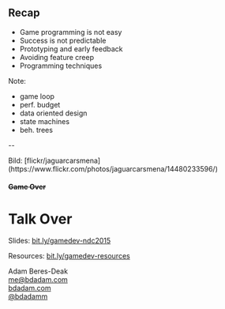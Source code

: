## Recap

- Game programming is not easy
- Success is not predictable
- Prototyping and early feedback
- Avoiding feature creep
- Programming techniques

Note:
- game loop
- perf. budget
- data oriented design
- state machines
- beh. trees

--

<!-- .slide: data-background="images/14480233596_1dc8ac6451_k.jpg" class="darkerbg" -->
<div class="attribution">Bild: [flickr/jaguarcarsmena](https://www.flickr.com/photos/jaguarcarsmena/14480233596/)</div>

#### ~~Game Over~~

# Talk Over

Slides: [bit.ly/gamedev-ndc2015](http://bit.ly/gamedev-ndc2015)

Resources: [bit.ly/gamedev-resources](http://bit.ly/gamedev-resources)

Adam Beres-Deak  
[me@bdadam.com](mailto:me@bdadam.com)  
[bdadam.com](http://bdadam.com/)  
[@bdadamm](https://twitter.com/bdadamm/)
